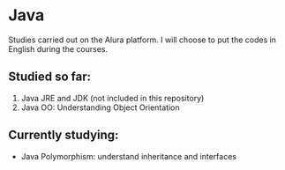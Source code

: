 # Java

Studies carried out on the Alura platform. I will choose to put the codes in English during the courses.



## Studied so far:

1. Java JRE and JDK (not included in this repository)
1. Java OO: Understanding Object Orientation

## Currently studying:

- Java Polymorphism: understand inheritance and interfaces

